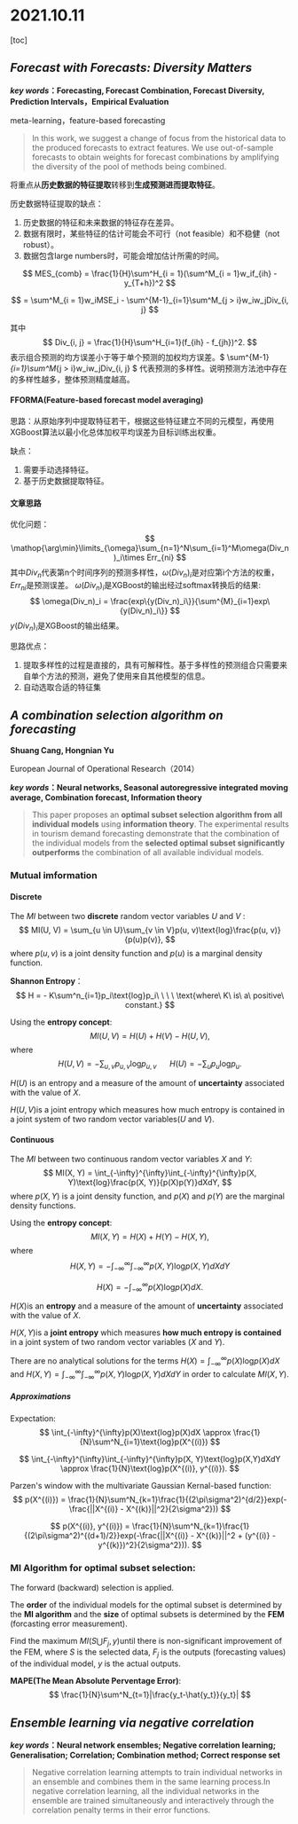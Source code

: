 # 2021.10.11

[toc]

## *Forecast with Forecasts: Diversity Matters*

***key words*：Forecasting, Forecast Combination, Forecast Diversity, Prediction Intervals，Empirical Evaluation**

meta-learning，feature-based forecasting

>  In this work, we suggest a change of focus from the historical data to the produced forecasts to extract features. We use out-of-sample forecasts to obtain weights for forecast combinations by amplifying the diversity of the pool of methods being combined.

将重点从**历史数据的特征提取**转移到**生成预测进而提取特征**。

历史数据特征提取的缺点：

1. 历史数据的特征和未来数据的特征存在差异。
2. 数据有限时，某些特征的估计可能会不可行（not feasible）和不稳健（not robust）。
3. 数据包含large numbers时，可能会增加估计所需的时间。


$$
MES_{comb} = \frac{1}{H}\sum^H_{i = 1}(\sum^M_{i = 1}w_if_{ih} - y_{T+h})^2
$$

$$
= \sum^M_{i = 1}w_iMSE_i - \sum^{M-1}_{i=1}\sum^M_{j > i}w_iw_jDiv_{i, j}
$$

其中
$$
Div_{i, j} = \frac{1}{H}\sum^H_{i=1}(f_{ih} - f_{jh})^2.
$$
表示组合预测的均方误差小于等于单个预测的加权均方误差。$ \sum^{M-1}_{i=1}\sum^M_{j > i}w_iw_jDiv_{i, j} $ 代表预测的多样性。说明预测方法池中存在的多样性越多，整体预测精度越高。

#### **FFORMA**(Feature-based forecast model averaging)

思路：从原始序列中提取特征若干，根据这些特征建立不同的元模型，再使用XGBoost算法以最小化总体加权平均误差为目标训练出权重。

缺点：

1. 需要手动选择特征。
2. 基于历史数据提取特征。



#### 文章思路

优化问题：
$$
\mathop{\arg\min}\limits_{\omega}\sum_{n=1}^N\sum_{i=1}^M\omega(Div_n)_i\times Err_{ni}
$$
其中$Div_n$代表第n个时间序列的预测多样性，$\omega(Div_n)_i$是对应第i个方法的权重，$Err_{ni}$是预测误差。 $\omega(Div_n)_i$​是XGBoost的输出经过softmax转换后的结果:
$$
\omega(Div_n)_i = \frac{exp\{y(Div_n)_i\}}{\sum^{M}_{i=1}exp\{y(Div_n)_i\}}
$$
$y(Div_n)_i$是XGBoost的输出结果。



思路优点：

1. 提取多样性的过程是直接的，具有可解释性。基于多样性的预测组合只需要来自单个方法的预测，避免了使用来自其他模型的信息。
2. 自动选取合适的特征集







## *A combination selection algorithm on forecasting*

**Shuang Cang, Hongnian Yu**

European Journal of Operational Research（2014）



***key words*：Neural networks, Seasonal autoregressive integrated moving average, Combination forecast, Information theory**

> This paper proposes an **optimal subset selection algorithm from all individual models** using **information theory**. The experimental results in tourism demand forecasting demonstrate that the combination of the individual models from the **selected optimal subset significantly outperforms** the combination of all available individual models. 

### Mutual imformation

#### Discrete

The $MI$ between two **discrete** random vector variables $U$​​​​ and $V$​​​​ :
$$
MI(U, V) = \sum_{u \in U}\sum_{v \in V}p(u, v)\text{log}\frac{p(u, v)}{p(u)p(v)},
$$
where $p(u, v)$ is a joint density function and $p(u)$ is a marginal density function.

**Shannon Entropy**：
$$
H = - K\sum^n_{i=1}p_i\text{log}p_i\ \ \ \ \text{where\ K\ is\ a\ positive\ constant.}
$$

Using the **entropy concept**:
$$
MI(U, V) = H(U) + H(V) - H(U, V),
$$
where 
$$
H(U, V) = -\sum_{u, v}p_{u, v}\text{log}p_{u, v}\ \ \ \ \ \ 
H(U) = -\sum_{u}p_u\text{log}p_u.
$$


$H(U)$​​ is an entropy and a measure of the amount of **uncertainty** associated with the value of $X$​​. 

$H(U, V)$​is a joint entropy which measures how much entropy is contained in a joint system of two random vector variables($U$​ and $V$​​​).

#### Continuous

The *MI* between two continuous random vector variables $X$ and $Y$:
$$
MI(X, Y) = \int_{-\infty}^{\infty}\int_{-\infty}^{\infty}p(X, Y)\text{log}\frac{p(X, Y)}{p(X)p(Y)}dXdY,
$$
where $p(X, Y)$​ is a joint density function, and $p(X)$​ and $p(Y)$​ are the marginal density functions.

Using the **entropy concept**:
$$
MI(X, Y) = H(X) + H(Y) - H(X, Y),
$$
where 
$$
H(X, Y) = -\int_{-\infty}^{\infty}\int_{-\infty}^{\infty}p(X, Y)\text{log}p(X,Y)dXdY
$$


$$
H(X) = -\int_{-\infty}^{\infty}p(X)\text{log}p(X)dX.
$$

$H(X)$​​​is an **entropy** and a measure of the amount of **uncertainty** associated with the value of $X$​​. 

$H(X, Y)$​​ is a **joint entropy** which measures **how much entropy is contained** in a joint system of two random vector variables ($X$​​ and $Y$​​).

There are no analytical solutions for the terms $H(X) = \int_{-\infty}^{\infty}p(X)\text{log}p(X)dX$ and $H(X, Y) = \int_{-\infty}^{\infty}\int_{-\infty}^{\infty}p(X, Y)\text{log}p(X,Y)dXdY$ in order to calculate $MI(X, Y)$​.

##### Approximations

Expectation:
$$
\int_{-\infty}^{\infty}p(X)\text{log}p(X)dX \approx \frac{1}{N}\sum^N_{i=1}\text{log}p(X^{(i)})
$$


$$
\int_{-\infty}^{\infty}\int_{-\infty}^{\infty}p(X, Y)\text{log}p(X,Y)dXdY \approx \frac{1}{N}\text{log}p(X^{(i)}, y^{(i)}).
$$

Parzen's window with the multivariate Gaussian Kernal-based function:
$$
p(X^{(i)}) = \frac{1}{N}\sum^N_{k=1}\frac{1}{(2\pi\sigma^2)^{d/2}}exp(-\frac{||X^{(i)} - X^{(k)}||^2}{2\sigma^2}))
$$


$$
p(X^{(i)}, y^{(i)}) = \frac{1}{N}\sum^N_{k=1}\frac{1}{(2\pi\sigma^2)^{(d+1)/2}}exp(-\frac{||X^{(i)} - X^{(k)}||^2 + (y^{(i)} - y^{(k)})^2}{2\sigma^2})).
$$



### MI Algorithm for optimal subset selection:

The forward (backward) selection is applied.

The **order** of the individual models for the optimal subset is determined by the **MI algorithm** and the **size** of optimal subsets is determined by the **FEM** (forcasting error measurement).

Find the maximum $MI(S\bigcup F_j, y)$​​ until there is non-significant improvement of the FEM, where $S$​​ is the selected data, $F_j$​​ is the outputs (forecasting values) of the individual model, $y$​​ is the actual outputs.

**MAPE(The Mean Absolute Perventage Error)**:
$$
\frac{1}{N}\sum^N_{t=1}|\frac{y_t-\hat{y_t}}{y_t}|
$$





## *Ensemble learning via negative correlation*

***key words*：Neural network ensembles; Negative correlation learning; Generalisation; Correlation; Combination method; Correct response set**

> Negative correlation learning attempts to train individual networks in an ensemble and combines them in the same learning process.In negative correlation learning, all the individual networks in the ensemble are trained simultaneously and interactively through the correlation penalty terms in their error functions. 

